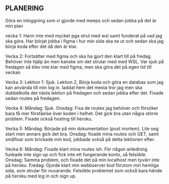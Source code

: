 ## PLANERING ##

Göra en inloggning som vi gjorde med meeps och sedan jobba på det är min plan

vecka 1: Hann inte med mycket pga strul med wsl samt funderat på vad jag ska göra. Har börjat jobba i figma i hur min sida ska se ut och sedan ska jag börja koda efter det då den är klar.

Vecka 2: Fortsätter med figma och ska ha gjort den klart till på fredag. Behöver inte hjälp än men kanske om det strular med med WSL. Var sjuk på fredagen så blev inte klar med figma, men ska göra det på egen tid till veckan

Vecka 3: Lektion 1: Sjuk. Lektion 2, Börja koda och göra en databas som jag kan använda till min log in. laddat hem det mesta tror jag men ska dubbelkolla det nästa lektion på fredagen och sedan jobba efter det. Fixade sedan routes på fredagen.

Vecka 4: Måndag: Sjuk. Onsdag: Fixa de routes jag behöver och försöker bara få mer förståelse över koden i helhet. Det gick bra utan några större problem. Fixade också hosting till heroku.

Vecka 5: Måndag: Började på min dokumentation (post mortem). Lite seg start men annars gick det bra. Onsdag: fixade mina routes och GET, samt småfixar som brickade min kod, jobbade också på detta lektionen efter.

Vecka 6: Måndag: Fixade klart mina routes ish. För någon anledning funkade inte sign up och fick inte ett fungerande konto, så felsökte. Onsdag: Samma problem, och fixade det på min localhost men tyvärr inte på heroku.  Fredag: Gjorde klart min webbserver kod förutom min hemliga sida, som strular för nuvarande. Felsökte problemet som också bara hände på heroku med log in och sign up. 




